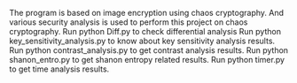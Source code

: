 The program is based on image encryption using chaos cryptography. And various security analysis 
is used to perform this project on chaos cryptography. 
 Run python Diff.py to check differential analysis
 Run python key_sensitivity_analysis.py to know about key sensitivity analysis results.
 Run python contrast_analysis.py to get contrast analysis results.
 Run python shanon_entro.py to get shanon entropy related results.
 Run python timer.py to get time analysis results.
